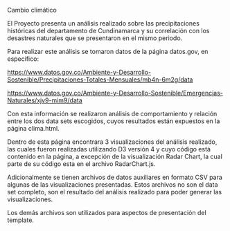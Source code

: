 Cambio climático

El Proyecto presenta un análisis realizado sobre las precipitaciones históricas del departamento de Cundinamarca y su correlación con los desastres naturales que se presentaron en el mismo periodo.

Para realizar este análisis se tomaron datos de la página datos.gov, en específico:

https://www.datos.gov.co/Ambiente-y-Desarrollo-Sostenible/Precipitaciones-Totales-Mensuales/mb4n-6m2g/data

https://www.datos.gov.co/Ambiente-y-Desarrollo-Sostenible/Emergencias-Naturales/xjv9-mim9/data

Con esta información se realizaron análisis de comportamiento y relación entre los dos data sets escogidos, cuyos resultados están expuestos en la página clima.html.

Dentro de esta página encontrara 3 visualizaciones del análisis realizado, las cuales fueron realizadas utilizando D3 versión 4 y cuyo código está contenido en la página, a excepción de la visualización Radar Chart, la cual parte de su código esta en el archivo RadarChart.js.

Adicionalmente se tienen archivos de datos auxiliares en formato CSV para algunas de las visualizaciones presentadas. Estos archivos no son el data set completo, son el resultado del análisis realizado para poder generar las visualizaciones.

Los demás archivos son utilizados para aspectos de presentación del template.
